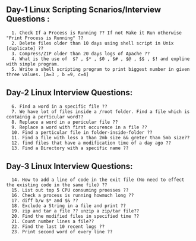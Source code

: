 Day-1 Linux Scripting Scnarios/Interview Questions :
----------------------------------------------

      1. Check If a Process is Running ?? If not Make it Run otherwise "Print Process is Running" ??
      2. Delete files older than 10 days using shell script in Unix [duplicate] ??
      3. Compress/ZIP older than 20 days logs of Apache ??
      4. What is the use of  $? , $* , $0 , $# , $@ , $$ , $! and expline with simple program.
      5. Write a shell scripting program to print biggest number in given three values. [a=3 , b =9, c=4]


Day-2 Linux Interview Questions:
---------------------------------

      6. Find a word in a specific file ??
      7. We have lot of files inside a /root folder. Find a file which is containig a perticular word??
      8. Replace a word in a pericular file ??
      9. Replace a word with first occurence in a file ??
      10. Find a perticular file in folder-inside-folder ??
      11. Find a file with less a than 2mb size && greter than 5mb size??
      12. find files that have a modification time of a day ago ??
      13. Find a Directory with a specific name ??

Day-3 Linux Interview Questions:
----------------------------------

      14. How to add a line of code in the exit file (No need to effect the existing code in the same file) ?? 
      15. List out top 5 CPU consuming proesses ??
      16. Check a process is running howmuch long ??
      17. diff b/w $* and $& ??
      18. Exclude a String in a file and print ??
      19. zip and tar a file ?? unzip a zip/tar file??
      20. Find the modified files in specified time ??
      21. Count number lines a file??
      22. Find the last 10 recent logs ??
      23. Print second word of every line ??
